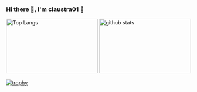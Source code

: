 ### Hi there 👋, I'm claustra01 🌵

<p align="left"> 
  <img alt="Top Langs" height="150px" width="250px" src="https://github-readme-stats.vercel.app/api/top-langs/?username=claustra01&layout=compact&count_private=true&show_icons=true&theme=onedark&langs_count=10" />
  <img alt="github stats" height="150px" width="250px" src="https://github-readme-stats.vercel.app/api?username=claustra01&count_private=true&show_icons=true&show_icons=true&theme=onedark" />
</p>

[![trophy](https://github-profile-trophy.vercel.app/?username=claustra01&theme=onedark&column=7
)](https://github.com/ryo-ma/github-profile-trophy)

